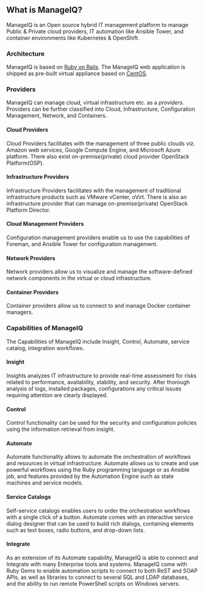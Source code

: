 ## What is ManageIQ?

ManageIQ is an Open source hybrid IT management platform to manage
Public & Private cloud providers, IT automation like Ansible Tower,
and container environments like Kubernetes & OpenShift.

### Architecture

ManageIQ is based on [Ruby on Rails](http://rubyonrails.org/). The
ManageIQ web application is shipped as pre-built virtual appliance
based on [CentOS](http://centos.org/).

### Providers

ManageIQ can manage cloud, virtual infrastructure etc. as a
*providers*. Providers can be further classified into Cloud,
Infrastructure, Configuration Management, Network, and Containers.

#### Cloud Providers

Cloud Providers facilitates with the management of three public clouds
viz. Amazon web services, Google Compute Engine, and Microsoft Azure
platform. There also exist on-premise(private) cloud provider
OpenStack Platform(OSP).

#### Infrastructure Providers

Infrastructure Providers facilitates with the management of
traditional infrastructure products such as VMware vCenter, oVirt.
There is also an infrastructure provider that can manage
on-premise(private) OpenStack Platform Director.

#### Cloud Management Providers

Configuration management providers enable us to use the capabilities
of Foreman, and Ansible Tower for configuration management.

#### Network Providers

Network providers allow us to visualize and manage the
software-defined network components in the virtual or cloud
infrastructure.

#### Container Providers

Container providers allow us to connect to and manage Docker container
managers.

### Capabilities of ManageIQ

The Capabilities of ManageIQ include Insight, Control, Automate,
service catalog, integration workflows.

#### Insight

Insights analyzes IT infrastructure to provide real-time assessment
for risks related to performance, availability, stability, and
security. After thorough analysis of logs, installed packages,
configurations any critical issues requiring attention are clearly
displayed.

#### Control

Control functionality can be used for the security and configuration
policies using the information retrieval from insight.

#### Automate

Automate functionality allows to automate the orchestration of
workflows and resources in virtual infrastructure. Automate allows us
to create and use powerful workflows using the Ruby programming
language or as Ansible job, and features provided by the Automation
Engine such as state machines and service models.

#### Service Catalogs

Self-service catalogs enables users to order the orchestration
workflows with a single click of a button. Automate comes with an
interactive service dialog designer that can be used to build rich
dialogs, containing elements such as text boxes, radio buttons, and
drop-down lists.

#### Integrate

As an extension of its Automate capability, ManageIQ is able to
connect and Integrate with many Enterprise tools and systems. ManageIQ
come with Ruby Gems to enable automation scripts to connect to both
ReST and SOAP APIs, as well as libraries to connect to several SQL and
LDAP databases, and the ability to run remote PowerShell scripts on
Windows servers.
